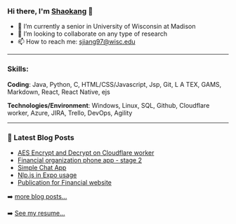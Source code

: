 ### Hi there, I'm [Shaokang](https://shaokang.ga/) 👋

<!--
**ShaokangJiang/ShaokangJiang** is a ✨ _special_ ✨ repository because its `README.md` (this file) appears on your GitHub profile.

Here are some ideas to get you started:

- 🔭 I’m currently working on ...
- 🌱 I’m currently learning ...
- 👯 I’m looking to collaborate on ...
- 🤔 I’m looking for help with ...
- 💬 Ask me about ...
- 📫 How to reach me: ...
- 😄 Pronouns: ...
- ⚡ Fun fact: ...
-->

- 🔭 I’m currently a senior in University of Wisconsin at Madison
- 👯 I’m looking to collaborate on any type of research
- 📫 How to reach me: sjiang97@wisc.edu

---


### Skills: 

**Coding**: Java, Python, C, HTML/CSS/Javascript, Jsp, Git, L A TEX, GAMS, Markdown, React, React Native, ejs

**Technologies/Environment**: Windows, Linux, SQL, Github, Cloudflare worker, Azure, JIRA, Trello, DevOps, Agility

---
### 📕 Latest Blog Posts

<!-- BLOG-POST-LIST:START -->
- [AES Encrypt and Decrypt on Cloudflare worker](https://shaokang.ga/2021/AES-Encrypt-and-Decrypt-on-Cloudflare-worker/)
- [Financial organization phone app - stage 2](https://shaokang.ga/2021/projects/Financial-organization-phone-app-stage-2/)
- [Simple Chat App](https://shaokang.ga/2021/projects/Simple-Chat-App/)
- [Nlp.js in Expo usage](https://shaokang.ga/2021/Nlp-js-in-Expo-usage/)
- [Publication for Financial website](https://shaokang.ga/2020/projects/Publication-of-Financial-website/)
<!-- BLOG-POST-LIST:END -->

➡️ [more blog posts...](https://shaokang.ga/)

➡️ [See my resume...](https://resume.shaokang.ga/)
